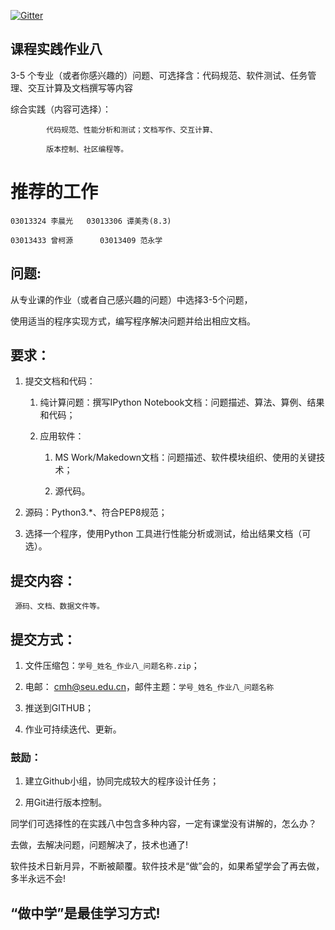 
[![Gitter](https://badges.gitter.im/Py03013052/Students2016.svg)](https://gitter.im/Py03013052/Students2016?utm_source=badge&utm_medium=badge&utm_campaign=pr-badge)

## 课程实践作业八

3-5 个专业（或者你感兴趣的）问题、可选择含：代码规范、软件测试、任务管理、交互计算及文档撰写等内容  

综合实践（内容可选择）：
    
            代码规范、性能分析和测试；文档写作、交互计算、
    
            版本控制、社区编程等。

# 推荐的工作

    03013324 李晨光   03013306 谭美秀(8.3)
    
    03013433 曾柯源 	  03013409 范永学

##  问题: 

从专业课的作业（或者自己感兴趣的问题）中选择3-5个问题，

使用适当的程序实现方式，编写程序解决问题并给出相应文档。

## 要求：

1. 提交文档和代码：

    1. 纯计算问题：撰写IPython Notebook文档：问题描述、算法、算例、结果和代码；
    
    2. 应用软件：
        
        1.  MS Work/Makedown文档：问题描述、软件模块组织、使用的关键技术；
        
        2. 源代码。

2.	源码：Python3.*、符合PEP8规范；

3.	选择一个程序，使用Python 工具进行性能分析或测试，给出结果文档（可选）。

## 提交内容：
     
     源码、文档、数据文件等。

## 提交方式：

1.	文件压缩包：`学号_姓名_作业八_问题名称.zip`；

2.	电邮： cmh@seu.edu.cn，邮件主题：`学号_姓名_作业八_问题名称`

3.	推送到GITHUB；

4.	作业可持续迭代、更新。

### 鼓励：

1.	建立Github小组，协同完成较大的程序设计任务；

2.	用Git进行版本控制。

同学们可选择性的在实践八中包含多种内容，一定有课堂没有讲解的，怎么办？

去做，去解决问题，问题解决了，技术也通了!

软件技术日新月异，不断被颠覆。软件技术是“做”会的，如果希望学会了再去做，多半永远不会!

##   “做中学”是最佳学习方式!
      
